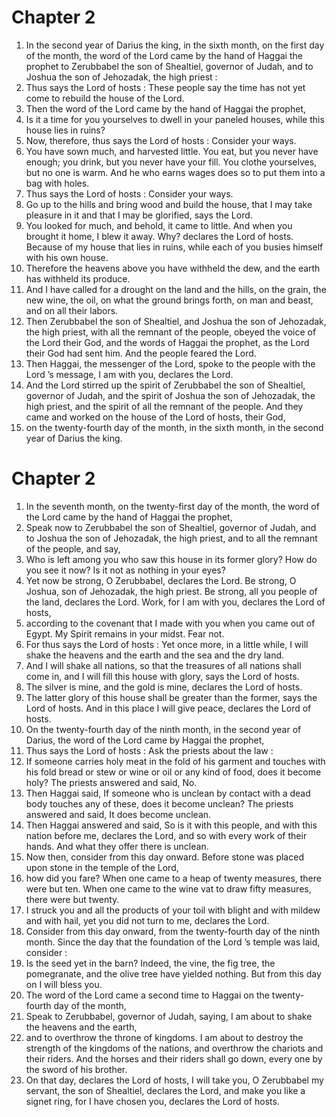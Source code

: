# Chapter 2

1. In the second year of Darius the king, in the sixth month, on the first day of the month, the word of the Lord came by the hand of Haggai the prophet to Zerubbabel the son of Shealtiel, governor of Judah, and to Joshua the son of Jehozadak, the high priest :
2. Thus says the Lord of hosts : These people say the time has not yet come to rebuild the house of the Lord.
3. Then the word of the Lord came by the hand of Haggai the prophet,
4. Is it a time for you yourselves to dwell in your paneled houses, while this house lies in ruins?
5. Now, therefore, thus says the Lord of hosts : Consider your ways.
6. You have sown much, and harvested little. You eat, but you never have enough; you drink, but you never have your fill. You clothe yourselves, but no one is warm. And he who earns wages does so to put them into a bag with holes.
7. Thus says the Lord of hosts : Consider your ways.
8. Go up to the hills and bring wood and build the house, that I may take pleasure in it and that I may be glorified, says the Lord.
9. You looked for much, and behold, it came to little. And when you brought it home, I blew it away. Why? declares the Lord of hosts. Because of my house that lies in ruins, while each of you busies himself with his own house.
10. Therefore the heavens above you have withheld the dew, and the earth has withheld its produce.
11. And I have called for a drought on the land and the hills, on the grain, the new wine, the oil, on what the ground brings forth, on man and beast, and on all their labors.
12. Then Zerubbabel the son of Shealtiel, and Joshua the son of Jehozadak, the high priest, with all the remnant of the people, obeyed the voice of the Lord their God, and the words of Haggai the prophet, as the Lord their God had sent him. And the people feared the Lord.
13. Then Haggai, the messenger of the Lord, spoke to the people with the Lord ’s message, I am with you, declares the Lord.
14. And the Lord stirred up the spirit of Zerubbabel the son of Shealtiel, governor of Judah, and the spirit of Joshua the son of Jehozadak, the high priest, and the spirit of all the remnant of the people. And they came and worked on the house of the Lord of hosts, their God,
15. on the twenty-fourth day of the month, in the sixth month, in the second year of Darius the king.

# Chapter 2

1. In the seventh month, on the twenty-first day of the month, the word of the Lord came by the hand of Haggai the prophet,
2. Speak now to Zerubbabel the son of Shealtiel, governor of Judah, and to Joshua the son of Jehozadak, the high priest, and to all the remnant of the people, and say,
3. Who is left among you who saw this house in its former glory? How do you see it now? Is it not as nothing in your eyes?
4. Yet now be strong, O Zerubbabel, declares the Lord. Be strong, O Joshua, son of Jehozadak, the high priest. Be strong, all you people of the land, declares the Lord. Work, for I am with you, declares the Lord of hosts,
5. according to the covenant that I made with you when you came out of Egypt. My Spirit remains in your midst. Fear not.
6. For thus says the Lord of hosts : Yet once more, in a little while, I will shake the heavens and the earth and the sea and the dry land.
7. And I will shake all nations, so that the treasures of all nations shall come in, and I will fill this house with glory, says the Lord of hosts.
8. The silver is mine, and the gold is mine, declares the Lord of hosts.
9. The latter glory of this house shall be greater than the former, says the Lord of hosts. And in this place I will give peace, declares the Lord of hosts.
10. On the twenty-fourth day of the ninth month, in the second year of Darius, the word of the Lord came by Haggai the prophet,
11. Thus says the Lord of hosts : Ask the priests about the law :
12. If someone carries holy meat in the fold of his garment and touches with his fold bread or stew or wine or oil or any kind of food, does it become holy? The priests answered and said, No.
13. Then Haggai said, If someone who is unclean by contact with a dead body touches any of these, does it become unclean? The priests answered and said, It does become unclean.
14. Then Haggai answered and said, So is it with this people, and with this nation before me, declares the Lord, and so with every work of their hands. And what they offer there is unclean.
15. Now then, consider from this day onward. Before stone was placed upon stone in the temple of the Lord,
16. how did you fare? When one came to a heap of twenty measures, there were but ten. When one came to the wine vat to draw fifty measures, there were but twenty.
17. I struck you and all the products of your toil with blight and with mildew and with hail, yet you did not turn to me, declares the Lord.
18. Consider from this day onward, from the twenty-fourth day of the ninth month. Since the day that the foundation of the Lord ’s temple was laid, consider :
19. Is the seed yet in the barn? Indeed, the vine, the fig tree, the pomegranate, and the olive tree have yielded nothing. But from this day on I will bless you.
20. The word of the Lord came a second time to Haggai on the twenty-fourth day of the month,
21. Speak to Zerubbabel, governor of Judah, saying, I am about to shake the heavens and the earth,
22. and to overthrow the throne of kingdoms. I am about to destroy the strength of the kingdoms of the nations, and overthrow the chariots and their riders. And the horses and their riders shall go down, every one by the sword of his brother.
23. On that day, declares the Lord of hosts, I will take you, O Zerubbabel my servant, the son of Shealtiel, declares the Lord, and make you like a signet ring, for I have chosen you, declares the Lord of hosts.

